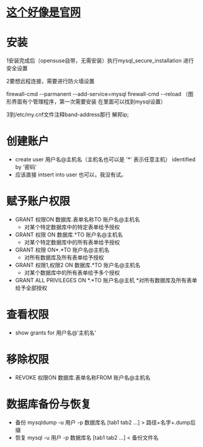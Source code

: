 # [这个好像是官网](https://mariadb.com/)

# 安装
   1安装完成后（opensuse自带，无需安装）执行mysql_secure_installation 进行安全设置
   
   2要想远程连接，需要进行防火墙设置
   
   firewall-cmd --parmanent --add-service=mysql
   firewall-cmd --reload （图形界面有个管理程序，第一次需要安装 在里面可以找到mysql设置）
   
   3到/etc/my.cnf文件注释band-address那行 解邦ip;
# 创建账户
  * create user 用户名@主机名（主机名也可以是 '*' 表示任意主机） identified by '密码'
  * 应该直接 intsert into user 也可以，我没有试。
# 赋予账户权限
  * GRANT 权限ON 数据库.表单名称TO 账户名@主机名
    * 对某个特定数据库中的特定表单给予授权
  * GRANT 权限 ON 数据库.*TO 账户名@主机名
    * 对某个特定数据库中的所有表单给予授权
  * GRANT 权限 ON*.*TO 账户名@主机名
    * 对所有数据库及所有表单给予授权
  * GRANT 权限1,权限2 ON 数据库.*TO 账户名@主机名  
    * 对某个数据库中的所有表单给予多个授权
  * GRANT ALL PRIVILEGES ON *.*TO 账户名@主机
    *对所有数据库及所有表单给予全部授权
# 查看权限
   * show grants for 用户名@'主机名' 
# 移除权限
  * REVOKE 权限ON 数据库.表单名称FROM 账户名@主机名
# 数据库备份与恢复
  * 备份 mysqldump -u 用户 -p 数据库名 [tab1 tab2 ...] > 路径+名字+.dump后缀
  * 恢复 mysql -u 用户 -p 数据库名 [tab1 tab2 ...] < 备份文件名
